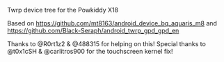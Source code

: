 Twrp device tree for the Powkiddy X18



Based on https://github.com/mt8163/android_device_bq_aquaris_m8 and https://github.com/Black-Seraph/android_twrp_gpd_gpd_en


Thanks to @R0rt1z2 & @488315 for helping on this!
Special thanks to @t0x1cSH & @carlitros900 for the touchscreen kernel fix! 
